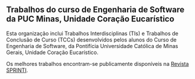 ## Trabalhos do curso de Engenharia de Software da PUC Minas, Unidade Coração Eucarístico

Esta organização inclui Trabalhos Interdisciplinas (TIs) e Trabalhos de Conclusão de Curso (TCCs) desenvolvidos pelos alunos do Curso de Engenharia de Software, da Pontifícia Universidade Católica de Minas Gerais, Unidade Coração Eucarístico.

Os melhores trabalhos encontram-se publicamente disponíveis na [Revista SPRINTI](https://sprinti.pucminas.br).



